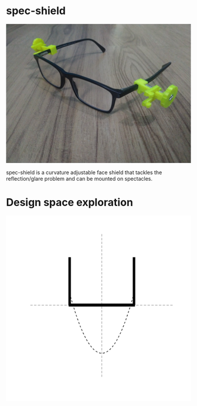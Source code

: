 # spec-shield

![header-image](images/assembly.jpg)

spec-shield is a curvature adjustable face shield that tackles the reflection/glare problem and can be mounted on spectacles. 

# Design space exploration

![alt](images/rays.gif)
